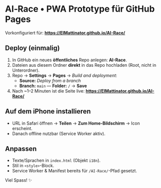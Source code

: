 
# AI‑Race • PWA Prototype für GitHub Pages

Vorkonfiguriert für: **https://ElMattinator.github.io/AI-Race/**

## Deploy (einmalig)
1. In GitHub ein neues **öffentliches** Repo anlegen: **AI-Race**.
2. Dateien aus diesem Ordner **direkt** in das Repo hochladen (Root, nicht in Unterordner).
3. Repo → **Settings** → **Pages** → *Build and deployment*:
   - **Source:** *Deploy from a branch*
   - **Branch:** `main` — **Folder:** `/` → **Save**
4. Nach ~1–2 Minuten ist die Seite live: **https://ElMattinator.github.io/AI-Race/**

## Auf dem iPhone installieren
- URL in Safari öffnen → **Teilen** → **Zum Home-Bildschirm** → Icon erscheint.
- Danach offline nutzbar (Service Worker aktiv).

## Anpassen
- Texte/Sprachen in `index.html` (Objekt `i18n`).
- Stil in `<style>`-Block.
- Service Worker & Manifest bereits für `/AI-Race/`-Pfad gesetzt.

Viel Spass! ✨
